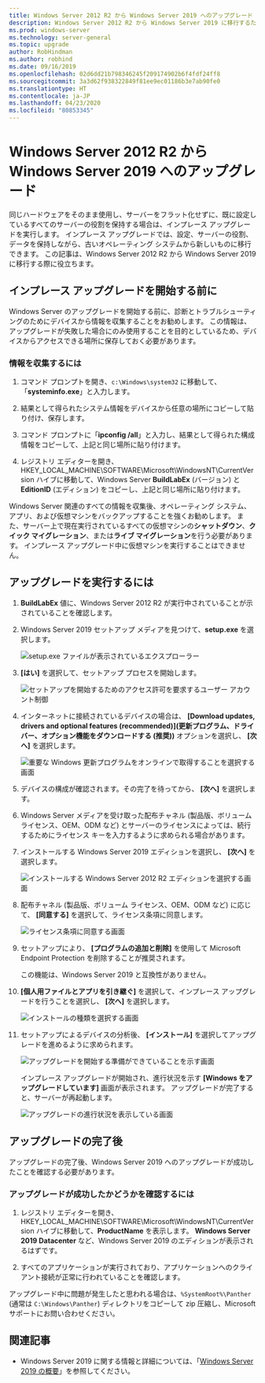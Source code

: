 ```yaml
---
title: Windows Server 2012 R2 から Windows Server 2019 へのアップグレード | Microsoft Docs
description: Windows Server 2012 R2 から Windows Server 2019 に移行するためのインプレース アップグレードを実行する方法について説明します。
ms.prod: windows-server
ms.technology: server-general
ms.topic: upgrade
author: RobHindman
ms.author: robhind
ms.date: 09/16/2019
ms.openlocfilehash: 02d6dd21b798346245f209174902b6f4fdf24ff8
ms.sourcegitcommit: 3a3d62f938322849f81ee9ec01186b3e7ab90fe0
ms.translationtype: HT
ms.contentlocale: ja-JP
ms.lasthandoff: 04/23/2020
ms.locfileid: "80853345"
---
```

# <a name="upgrade-windows-server-2012-r2-to-windows-server-2019"></a>Windows Server 2012 R2 から Windows Server 2019 へのアップグレード

同じハードウェアをそのまま使用し、サーバーをフラット化せずに、既に設定しているすべてのサーバーの役割を保持する場合は、インプレース アップグレードを実行します。 インプレース アップグレードでは、設定、サーバーの役割、データを保持しながら、古いオペレーティング システムから新しいものに移行できます。 この記事は、Windows Server 2012 R2 から Windows Server 2019 に移行する際に役立ちます。

## <a name="before-you-begin-your-in-place-upgrade"></a>インプレース アップグレードを開始する前に

Windows Server のアップグレードを開始する前に、診断とトラブルシューティングのためにデバイスから情報を収集することをお勧めします。 この情報は、アップグレードが失敗した場合にのみ使用することを目的としているため、デバイスからアクセスできる場所に保存しておく必要があります。

### <a name="to-collect-your-info"></a>情報を収集するには

1. コマンド プロンプトを開き、`c:\Windows\system32` に移動して、「**systeminfo.exe**」と入力します。

2. 結果として得られたシステム情報をデバイスから任意の場所にコピーして貼り付け、保存します。

3. コマンド プロンプトに「**ipconfig /all**」と入力し、結果として得られた構成情報をコピーして、上記と同じ場所に貼り付けます。

4. レジストリ エディターを開き、HKEY_LOCAL_MACHINE\SOFTWARE\Microsoft\WindowsNT\CurrentVersion ハイブに移動して、Windows Server **BuildLabEx** (バージョン) と **EditionID** (エディション) をコピーし、上記と同じ場所に貼り付けます。

Windows Server 関連のすべての情報を収集後、オペレーティング システム、アプリ、および仮想マシンをバックアップすることを強くお勧めします。 また、サーバー上で現在実行されているすべての仮想マシンの**シャットダウン**、**クイック マイグレーション**、または**ライブ マイグレーション**を行う必要があります。 インプレース アップグレード中に仮想マシンを実行することはできません。

## <a name="to-perform-the-upgrade"></a>アップグレードを実行するには

1. **BuildLabEx** 値に、Windows Server 2012 R2 が実行中されていることが示されていることを確認します。

2. Windows Server 2019 セットアップ メディアを見つけて、**setup.exe** を選択します。

    ![setup.exe ファイルが表示されているエクスプローラー](media/upgrade-2012r2-2019/setup-2019.png)

3. **[はい]** を選択して、セットアップ プロセスを開始します。

    ![セットアップを開始するためのアクセス許可を要求するユーザー アカウント制御](media/upgrade-2012r2-2019/start-setup-uac-box.png)

4. インターネットに接続されているデバイスの場合は、 **[Download updates, drivers and optional features (recommended)]\(更新プログラム、ドライバー、オプション機能をダウンロードする (推奨)\)** オプションを選択し、 **[次へ]** を選択します。

    ![重要な Windows 更新プログラムをオンラインで取得することを選択する画面](media/upgrade-2012r2-2019/online-updates-win-setup.png)

5. デバイスの構成が確認されます。その完了を待ってから、 **[次へ]** を選択します。

6. Windows Server メディアを受け取った配布チャネル (製品版、ボリューム ライセンス、OEM、ODM など) とサーバーのライセンスによっては、続行するためにライセンス キーを入力するように求められる場合があります。

7. インストールする Windows Server 2019 エディションを選択し、 **[次へ]** を選択します。

    ![インストールする Windows Server 2012 R2 エディションを選択する画面](media/upgrade-2012r2-2019/select-os-edition.png)

8. 配布チャネル (製品版、ボリューム ライセンス、OEM、ODM など) に応じて、 **[同意する]** を選択して、ライセンス条項に同意します。

    ![ライセンス条項に同意する画面](media/upgrade-2012r2-2019/license-terms.png)

9. セットアップにより、 **[プログラムの追加と削除]** を使用して Microsoft Endpoint Protection を削除することが推奨されます。

    この機能は、Windows Server 2019 と互換性がありません。

10. **[個人用ファイルとアプリを引き継ぐ]** を選択して、インプレース アップグレードを行うことを選択し、 **[次へ]** を選択します。

    ![インストールの種類を選択する画面](media/upgrade-2012r2-2019/choose-install-upgrade.png)

11. セットアップによるデバイスの分析後、 **[インストール]** を選択してアップグレードを進めるように求められます。

    ![アップグレードを開始する準備ができていることを示す画面](media/upgrade-2012r2-2019/ready-to-install.png)

    インプレース アップグレードが開始され、進行状況を示す **[Windows をアップグレードしています]** 画面が表示されます。 アップグレードが完了すると、サーバーが再起動します。

    ![アップグレードの進行状況を表示している画面](media/upgrade-2012r2-2019/upgrading-windows-with-progress.png)

## <a name="after-your-upgrade-is-done"></a>アップグレードの完了後

アップグレードの完了後、Windows Server 2019 へのアップグレードが成功したことを確認する必要があります。

### <a name="to-make-sure-your-upgrade-was-successful"></a>アップグレードが成功したかどうかを確認するには

1. レジストリ エディターを開き、HKEY_LOCAL_MACHINE\SOFTWARE\Microsoft\WindowsNT\CurrentVersion ハイブに移動して、**ProductName** を表示します。 **Windows Server 2019 Datacenter** など、Windows Server 2019 のエディションが表示されるはずです。

2. すべてのアプリケーションが実行されており、アプリケーションへのクライアント接続が正常に行われていることを確認します。

アップグレード中に問題が発生したと思われる場合は、`%SystemRoot%\Panther` (通常は `C:\Windows\Panther`) ディレクトリをコピーして zip 圧縮し、Microsoft サポートにお問い合わせください。

## <a name="related-articles"></a>関連記事

- Windows Server 2019 に関する情報と詳細については、「[Windows Server 2019 の概要](https://docs.microsoft.com/windows-server/get-started-19/get-started-19)」を参照してください。